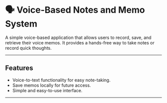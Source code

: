 # 🗣️ Voice-Based Notes and Memo System

A simple voice-based application that allows users to record, save, and retrieve their voice memos. It provides a hands-free way to take notes or record quick thoughts.

---

## Features
- Voice-to-text functionality for easy note-taking.
- Save memos locally for future access.
- Simple and easy-to-use interface.

---
